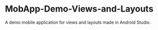 # MobApp-Demo-Views-and-Layouts
A demo mobile application for views and layouts made in Android Studio.
